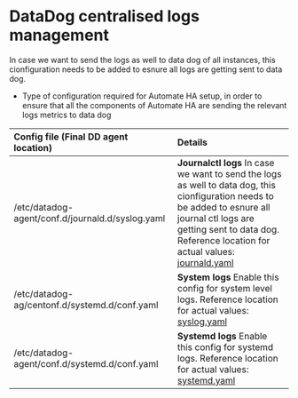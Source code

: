 # DataDog centralised logs management

In case we want to send the logs as well to data dog of all instances, this cionfiguration needs to be added to esnure all logs are getting sent to data dog.

+ Type of configuration required for Automate HA setup, in order to ensure that all the components of Automate HA are sending the relevant logs metrics to data dog

| Config file (Final DD agent location) | Details   |
| :--- | :-- |
|/etc/datadog-agent/conf.d/journald.d/syslog.yaml|**Journalctl logs** In case we want to send the logs as well to data dog, this cionfiguration needs to be added to esnure all journal ctl logs are getting sent to data dog. Reference location for actual values:  [journald.yaml](YML_Files/journald.yaml)|
|/etc/datadog-ag/centonf.d/systemd.d/conf.yaml|**System logs** Enable this config for system level logs. Reference location for actual values: [syslog.yaml](YML_Files/syslog.yaml)|
|/etc/datadog-agent/conf.d/systemd.d/conf.yaml|**Systemd logs** Enable this config for systemd logs. Reference location for actual values: [systemd.yaml](YML_Files/systemd.yaml)|